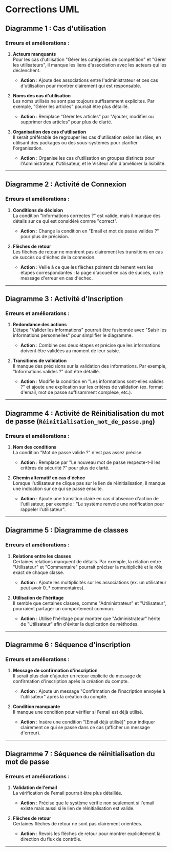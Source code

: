 # Corrections UML 

## Diagramme 1 : Cas d'utilisation 

### Erreurs et améliorations :
1. **Acteurs manquants**  
   Pour les cas d'utilisation "Gérer les catégories de compétition" et "Gérer les utilisateurs", il manque les liens d'association avec les acteurs qui les déclenchent.  
   - **Action** : Ajoute des associations entre l'administrateur et ces cas d'utilisation pour montrer clairement qui est responsable.

2. **Noms des cas d'utilisation**  
   Les noms utilisés ne sont pas toujours suffisamment explicites. Par exemple, "Gérer les articles" pourrait être plus détaillé.  
   - **Action** : Remplace "Gérer les articles" par "Ajouter, modifier ou supprimer des articles" pour plus de clarté.

3. **Organisation des cas d'utilisation**  
   Il serait préférable de regrouper les cas d'utilisation selon les rôles, en utilisant des packages ou des sous-systèmes pour clarifier l'organisation.  
   - **Action** : Organise les cas d'utilisation en groupes distincts pour l'Administrateur, l'Utilisateur, et le Visiteur afin d'améliorer la lisibilité.

---

## Diagramme 2 : Activité de Connexion 

### Erreurs et améliorations :
1. **Conditions de décision**  
   La condition "Informations correctes ?" est valide, mais il manque des détails sur ce qui est considéré comme "correct".  
   - **Action** : Change la condition en "Email et mot de passe valides ?" pour plus de précision.

2. **Flèches de retour**  
   Les flèches de retour ne montrent pas clairement les transitions en cas de succès ou d'échec de la connexion.  
   - **Action** : Veille à ce que les flèches pointent clairement vers les étapes correspondantes : la page d'accueil en cas de succès, ou le message d'erreur en cas d'échec.

---

## Diagramme 3 : Activité d'Inscription

### Erreurs et améliorations :
1. **Redondance des actions**  
   L'étape "Valider les informations" pourrait être fusionnée avec "Saisir les informations personnelles" pour simplifier le diagramme.  
   - **Action** : Combine ces deux étapes et précise que les informations doivent être validées au moment de leur saisie.

2. **Transitions de validation**  
   Il manque des précisions sur la validation des informations. Par exemple, "Informations valides ?" doit être détaillé.  
   - **Action** : Modifie la condition en "Les informations sont-elles valides ?" et ajoute une explication sur les critères de validation (ex. format d'email, mot de passe suffisamment complexe, etc.).

---

## Diagramme 4 : Activité de Réinitialisation du mot de passe (`Réinitialisation_mot_de_passe.png`)

### Erreurs et améliorations :
1. **Nom des conditions**  
   La condition "Mot de passe valide ?" n'est pas assez précise.  
   - **Action** : Remplace par "Le nouveau mot de passe respecte-t-il les critères de sécurité ?" pour plus de clarté.

2. **Chemin alternatif en cas d'échec**  
   Lorsque l'utilisateur ne clique pas sur le lien de réinitialisation, il manque une indication sur ce qui se passe ensuite.  
   - **Action** : Ajoute une transition claire en cas d'absence d'action de l'utilisateur, par exemple : "Le système renvoie une notification pour rappeler l'utilisateur".

---

## Diagramme 5 : Diagramme de classes

### Erreurs et améliorations :
1. **Relations entre les classes**  
   Certaines relations manquent de détails. Par exemple, la relation entre "Utilisateur" et "Commentaire" pourrait préciser la multiplicité et le rôle exact de chaque classe.  
   - **Action** : Ajoute les multiplicités sur les associations (ex. un utilisateur peut avoir 0..* commentaires).

2. **Utilisation de l'héritage**  
   Il semble que certaines classes, comme "Administrateur" et "Utilisateur", pourraient partager un comportement commun.  
   - **Action** : Utilise l'héritage pour montrer que "Administrateur" hérite de "Utilisateur" afin d'éviter la duplication de méthodes.

---

## Diagramme 6 : Séquence d'inscription

### Erreurs et améliorations :
1. **Message de confirmation d'inscription**  
   Il serait plus clair d'ajouter un retour explicite du message de confirmation d'inscription après la création du compte.  
   - **Action** : Ajoute un message "Confirmation de l'inscription envoyée à l'utilisateur" après la création du compte.

2. **Condition manquante**  
   Il manque une condition pour vérifier si l'email est déjà utilisé.  
   - **Action** : Insère une condition "[Email déjà utilisé]" pour indiquer clairement ce qui se passe dans ce cas (afficher un message d'erreur).

---

## Diagramme 7 : Séquence de réinitialisation du mot de passe

### Erreurs et améliorations :
1. **Validation de l'email**  
   La vérification de l'email pourrait être plus détaillée.  
   - **Action** : Précise que le système vérifie non seulement si l'email existe mais aussi si le lien de réinitialisation est valide.

2. **Flèches de retour**  
   Certaines flèches de retour ne sont pas clairement orientées.  
   - **Action** : Revois les flèches de retour pour montrer explicitement la direction du flux de contrôle.

---
